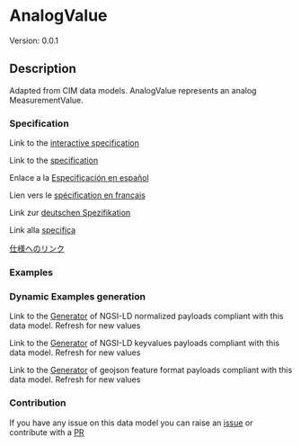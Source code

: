 # AnalogValue
Version: 0.0.1

## Description 

Adapted from CIM data models. AnalogValue represents an analog MeasurementValue.
### Specification

Link to the [interactive specification](https://swagger.lab.fiware.org/?url=https://smart-data-models.github.io/dataModel.EnergyCIM/AnalogValue/swagger.yaml)

Link to the [specification](https://github.com/smart-data-models/dataModel.EnergyCIM/blob/master/AnalogValue/doc/spec.md)

Enlace a la [Especificación en español](https://github.com/smart-data-models/dataModel.EnergyCIM/blob/master/AnalogValue/doc/spec_ES.md)

Lien vers le [spécification en français](https://github.com/smart-data-models/dataModel.EnergyCIM/blob/master/AnalogValue/doc/spec_FR.md)

Link zur [deutschen Spezifikation](https://github.com/smart-data-models/dataModel.EnergyCIM/blob/master/AnalogValue/doc/spec_DE.md)

Link alla [specifica](https://github.com/smart-data-models/dataModel.EnergyCIM/blob/master/AnalogValue/doc/spec_IT.md)

[仕様へのリンク](https://github.com/smart-data-models/dataModel.EnergyCIM/blob/master/AnalogValue/doc/spec_JA.md)
### Examples
### Dynamic Examples generation

Link to the [Generator](https://smartdatamodels.org/extra/ngsi-ld_generator.php?schemaUrl=https://raw.githubusercontent.com/smart-data-models/dataModel.EnergyCIM/master/AnalogValue/schema.json&email=info@smartdatamodels.org) of NGSI-LD normalized payloads compliant with this data model. Refresh for new values

Link to the [Generator](https://smartdatamodels.org/extra/ngsi-ld_generator_keyvalues.php?schemaUrl=https://raw.githubusercontent.com/smart-data-models/dataModel.EnergyCIM/master/AnalogValue/schema.json&email=info@smartdatamodels.org) of NGSI-LD keyvalues payloads compliant with this data model. Refresh for new values

Link to the [Generator](https://smartdatamodels.org/extra/geojson_features_generator.php?schemaUrl=https://raw.githubusercontent.com/smart-data-models/dataModel.EnergyCIM/master/AnalogValue/schema.json&email=info@smartdatamodels.org) of geojson feature format payloads compliant with this data model. Refresh for new values
### Contribution

 If you have any issue on this data model you can raise an [issue](https://github.com/smart-data-models/dataModel.EnergyCIM/issues)  or contribute with a [PR](https://github.com/smart-data-models/dataModel.EnergyCIM/pulls)
